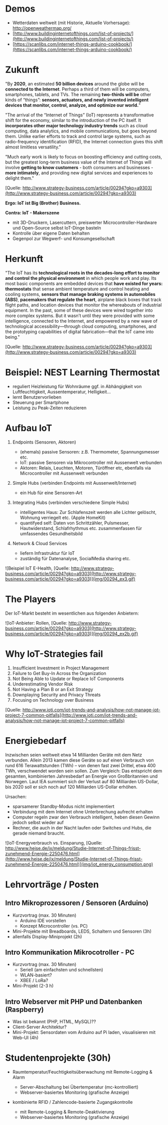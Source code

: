 <!--
pandoc -s iot_topics.md -o /tmp/md.html -t html5 --toc --toc-depth 2 --self-contained; firefox /tmp/md.html
-->

<!--style>
	body{
		font-family: sans-serif;
		width: 60%;
		margin: 20px auto;
	}

	header{
		text-align: center;
	}

	nav::before{
		content: "Inhaltsverzeichnis";
		font-size: 1.5em;
		font-weight: bold; 
	}
	figure{
		margin: 5px auto;
		border: 1px solid #333;
		padding: 5px;
	}
	figure img{
		max-width: 90%;
		display: block;
		margin: 5px auto;
		
	}
</style-->
<!-----
title: IoT - Topics
subtitle: Draft
author: Sven Schirmer
--->
# Demos 

- Wetterdaten weltweit (mit Historie, Aktuelle Vorhersage): http://openweathermap.org/
- [http://www.buildinginternetofthings.com/list-of-projects/](http://www.buildinginternetofthings.com/list-of-projects/)
- [https://scanlibs.com/internet-things-arduino-cookbook/](https://scanlibs.com/internet-things-arduino-cookbook/)

# Zukunft

"By **2020**, an estimated **50 billion devices** around the globe will be **connected to the Internet**. Perhaps a third of them will be computers, smartphones, tablets, and TVs. The remaining **two-thirds will be** other kinds of “things”: **sensors, actuators, and newly invented intelligent devices that monitor, control, analyze, and optimize our world.**"

"The arrival of the “Internet of Things” (IoT) represents a transformative shift for the economy, similar to the introduction of the PC itself. It **incorporates other major technology industry trends** such as cloud computing, data analytics, and mobile communications, but goes beyond them. Unlike earlier efforts to track and control large systems, such as radio-frequency identification (RFID), the Internet connection gives this shift almost limitless versatility."

"Much early work is likely to focus on boosting efficiency and cutting costs, but the greatest long-term business value of the Internet of Things will involve **getting to know customers** - both consumers and businesses - **more intimately**, and providing new digital services and experiences to delight them."

[Quelle: http://www.strategy-business.com/article/00294?gko=a9303](http://www.strategy-business.com/article/00294?gko=a9303)

**Ergo: IoT ist Big (Brother) Business.**

**Contra: IoT - Makerszene**

- mit 3D-Druckern, Lasercuttern, preiswerter Microcontroller-Hardware und Open-Source selbst IoT-Dinge basteln 
- Kontrolle über eigene Daten behalten
- Gegenpol zur Wegwerf- und Konsumgesellschaft 


# Herkunft

"The IoT has its **technological roots in the decades-long effort to monitor and control the physical environment** in which people work and play. Its most basic components are embedded devices that **have existed for years: thermostats** that sense ambient temperature and control heating and cooling systems, **sensors that manage braking systems in automobiles (ABS)**, **pacemakers that regulate the heart**, airplane black boxes that track flight paths, and location devices that monitor the whereabouts of industrial equipment. In the past, some of these devices were wired together into more complex systems. But it wasn’t until they were provided with some intelligence, connected to the Internet, and empowered by a new wave of technological accessibility—through cloud computing, smartphones, and the prototyping capabilities of digital fabrication—that the IoT came into being." 

[Quelle: http://www.strategy-business.com/article/00294?gko=a9303](http://www.strategy-business.com/article/00294?gko=a9303)

# Beispiel: NEST Learning Thermostat

- reguliert Heizleistung für Wohnräume ggf. in Abhängigkeit von Luftfeuchtigkeit, Aussentemperatur, Helligkeit...
- lernt Benutzervorlieben
- Steuerung per Smartphone
- Leistung zu Peak-Zeiten reduzieren

# Aufbau IoT

1. Endpoints (Sensoren, Aktoren)

	- (ehemals) passive Sensoren: z.B. Thermometer, Spannungsmesser etc.
	- IoT: passive Sensoren via Mikrocontroller mit Aussenwelt verbunden
	- Aktoren: Relais, Leuchten, Motoren, Türöffner etc, ebenfalls via Microcontroller mit Aussenwelt verbunden

2. Simple Hubs (verbinden Endpoints mit Aussenwelt/Internet)

	- ein Hub für eine Sensoren-Art

3. Integrating Hubs (verbinden verschiedene Simple Hubs)

	- intelligentes Haus: Zur Schlafenszeit werden alle Lichter gelöscht, Wohnung verriegelt etc. (Apple HomeKit)
	- quantifyed self: Daten von Schrittzähler, Pulsmesser, Hautwiderstand, Schlafrhythmus etc. zusammenfassen für umfassendes Gesundheitsbild

4. Network & Cloud Services

	- liefern Infrastruktur für IoT
	- zuständig für Datenanalyse, SocialMedia sharing etc.

![Beispiel IoT E-Health, [Quelle: http://www.strategy-business.com/article/00294?gko=a9303](http://www.strategy-business.com/article/00294?gko=a9303)](img/00294_ex3.gif)

# The Players

Der IoT-Markt besteht im wesentlichen aus folgenden Anbietern:

![IoT-Anbieter: Rollen, [Quelle: http://www.strategy-business.com/article/00294?gko=a9303](http://www.strategy-business.com/article/00294?gko=a9303)](img/00294_ex2b.gif)

# Why IoT-Strategies fail

1. Insufficient Investment in Project Management
2. Failure to Get Buy-In Across the Organization
3. Not Being Able to Update or Replace IoT Components
4. Underestimating Vendor Risk
5. Not Having a Plan B or an Exit Strategy
6. Downplaying Security and Privacy Threats
7. Focusing on Technology over Business

[Quelle: http://www.ioti.com/iot-trends-and-analysis/how-not-manage-iot-project-7-common-pitfalls](http://www.ioti.com/iot-trends-and-analysis/how-not-manage-iot-project-7-common-pitfalls)

# Energiebedarf

Inzwischen seien weltweit etwa 14 Milliarden Geräte mit dem Netz verbunden. Allein 2013 kamen diese Geräte so auf einen Verbrauch von rund 616 Terawattstunden (TWh) – von denen fast zwei Drittel, etwa 400 TWh, verschwendet worden sein sollen. Zum Vergleich: Das entspricht dem gesamten, kombinierten Jahresbedarf an Energie von Großbritannien und Norwegen. Laut IEA summiert sich der Verlust auf 80 Milliarden US-Dollar, bis 2020 soll er sich noch auf 120 Milliarden US-Dollar erhöhen.

Ursachen:

- sparsamerer Standby-Modus nicht implementiert
- Verbindung mit dem Internet ohne Unterbrechung aufrecht erhalten
- Computer regeln zwar den Verbrauch intelligent, heben diesen Gewinn jedoch selbst wieder auf
- Rechner, die auch in der Nacht laufen oder Switches und Hubs, die gerade niemand braucht.

![IoT-Energyverbrauch vs. Einsparung, [Quelle: http://www.heise.de/ix/meldung/Studie-Internet-of-Things-frisst-zunehmend-Energie-2250476.html](http://www.heise.de/ix/meldung/Studie-Internet-of-Things-frisst-zunehmend-Energie-2250476.html)](img/iot_energy_consumption.png)

# Lehrvorträge / Posten

## Intro Mikroprozessoren / Sensoren (Arduino)

- Kurzvortrag (max. 30 Minuten)
	- Arduino IDE vorstellen
	- Konzept Microcontroller (vs. PC)
- Mini-Projekte mit Breadboards, LEDS, Schaltern und Sensoren (3h)
- allenfalls Display-Miniprojekt (2h)

## Intro Kommunikation Mikrocotroller - PC 

- Kurzvortrag (max. 30 Minuten)
	- Seriell (am einfachsten und schnellsten)
	- WLAN-basiert?
	- XBEE / LoRa?
- Mini-Projekt (2-3 h)


## Intro Webserver mit PHP und Datenbanken (Raspberry)

- Was ist bekannt (PHP, HTML, MySQL)??
- Client-Server Architektur?
- Mini-Projekt: Sensordaten vom Arduino auf Pi laden, visualisieren mit Web-UI (4h)


# Studentenprojekte (30h)

- Raumtemperatur/Feuchtigkeitsüberwachung mit Remote-Logging & Alarm
	- Server-Abschaltung bei Übertemperatur (mc-kontrolliert)
	- Webserver-basiertes Monitoring (grafische Anzeige) 
	
- kombinierte RFID / Zahlencode-basierte Zugangskontrolle 
	- mit Remote-Logging & Remote-Deaktivierung
	- Webserver-basiertes Monitoring (grafische Anzeige) 

